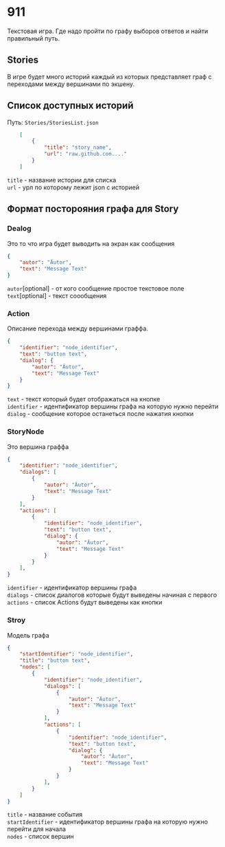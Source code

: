 # 911
Текстовая игра. Где надо пройти по графу выборов ответов и найти правильный путь.

## Stories
В игре будет много историй каждый из которых представляет граф с переходами между вершинами по экшену.

## Список доступных историй 
Путь: `Stories/StoriesList.json`
``` json
    [
        {
            "title": "story_name",
            "url": "raw.github.com...."
        }
    ]
```
`title` - название истории для списка <br/>
`url` - урл по которому лежит json c историей <br/>

## Формат посторояния графа для Story
### Dealog
Это то что игра будет выводить на экран как сообщения

``` json
{
    "autor": "Äutor",
    "text": "Message Text"
}
```

`autor`[optional] - от кого сообщение простое текстовое поле <br/>
`text`[optional] - текст соообщения <br/>

### Action
Описание перехода между вершинами граффа.
``` json
{
    "identifier": "node_identifier",
    "text": "button text",
    "dialog": {
        "autor": "Äutor",
        "text": "Message Text"
    }
}
```
`text` - текст который будет отображаться на кнопке <br/>
`identifier` - идентификатор вершины графа на которую нужно перейти <br/>
`dialog` - сообщение которое останеться после нажатия кнопки <br/>

### StoryNode
Это вершина граффа
``` json
{
    "identifier": "node_identifier",
    "dialogs": [
        {
            "autor": "Äutor",
            "text": "Message Text"
        }
    ],
    "actions": [
        {
            "identifier": "node_identifier",
            "text": "button text",
            "dialog": {
                "autor": "Äutor",
                "text": "Message Text"
            }
        }
    ],
}
```
`identifier` - идентификатор вершины графа <br/>
`dialogs` - список диалогов которые будут выведены начиная с первого <br/>
`actions` - список Actions будут выведены как кнопки <br/>

### Stroy
Модель графа
``` json
{
    "startIdentifier": "node_identifier",
    "title": "button text",
    "nodes": [
        {
            "identifier": "node_identifier",
            "dialogs": [
                {
                    "autor": "Äutor",
                    "text": "Message Text"
                }
            ],
            "actions": [
                {
                    "identifier": "node_identifier",
                    "text": "button text",
                    "dialog": {
                        "autor": "Äutor",
                        "text": "Message Text"
                    }
                }
            ],
        }
    ]
}
```
`title` - название события <br/>
`startIdentifier` - идентификатор вершины графа на которую нужно перейти для начала <br/>
`nodes` - список вершин <br/>



